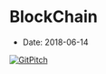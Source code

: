 # BlockChain
* Date: 2018-06-14

[![GitPitch](https://gitpitch.com/assets/badge.svg)](https://gitpitch.com/mug-in-clermont-public/talks/master?grs=gitlab&t=white&p=2018-06-14)
